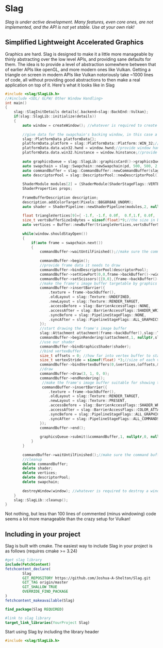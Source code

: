 # Slag
*Slag is under active development. Many features, even core ones, are not implemented, and the API is not yet stable. Use at your own risk!*
## Simplified Lightweight Accelerated Graphics
Graphics are hard. Slag is designed to make it a little more manageable by thinly abstracting over the low level APIs, and providing sane defaults for them. The idea is to provide a level of abstraction somewhere between that of earlier APIs like openGL, and more modern ones like Vulkan. Getting a triangle on screen in modern APIs like Vulkan notoriously take ~1000 lines of code, all without providing good abstractions to then make a real application on top of it. Here's what it looks like in Slag

```c++
#include <slag/SlagLib.h>
//#include <SDL/ GLFW/ Other Window Handling>
int main()
{
    slag::SlagInitDetails details{.backend=slag::BackEnd::Vulkan};
    if(slag::SlagLib::initialize(details))
    {
        auto window = createWindow(); //whatever is required to create a window in whatever library you choose
        
        //give data for the swapchain's backing window, in this case a WIN32 window. This will be slightly different depending on platform
        slag::PlatformData platformData{};
        platformData.platform = slag::PlatformData::Platform::WIN_32;//tell Slag our window is a WIN32 window
        platformData.data.win32.hwnd = window.hwnd;//provide window handle
        platformData.data.win32.hinstance = window.hinstance;//provide application hinstance
        
        auto graphicsQueue = slag::SlagLib::graphicsCard()->graphicsQueue();
        auto swapchain = slag::Swapchain::newSwapchain(pd, 500, 500, 2, Swapchain::PresentMode::MAILBOX, Pixels::Format::B8G8R8A8_UNORM,nullptr);
        auto commandBuffer = slag::CommandBuffer::newCommandBuffer(slag::GpuQueue::GRAPHICS);
        auto descriptorPool = slag::DescriptorPool::newDescriptorPool();
        
        ShaderModule modules[2] = {ShaderModule(ShaderStageFlags::VERTEX,"VertexShader.spv"),ShaderModule(ShaderStageFlags::FRAGMENT,"FragmentShader.spv")};
        ShaderProperties props;
        
        FrameBufferDescription description;
        description.addColorTarget(Pixels::B8G8R8A8_UNORM);
        auto shader = ShaderPipeline::newShaderPipeline(modules,2, nullptr,0,props, nullptr,description);
        
        float triangleVertices[9]={ -1.f, -1.f, 0.0f,  0.f,1.f, 0.0f,  1.f, -1.f, 0.0f};//vertices of triangle
        size_t vertsBufferSizeInBytes = sizeof(float)*9;//the size in bytes triangleVertices takes
        auto vertices = Buffer::newBuffer(triangleVertices,vertsBufferSizeInBytes,Buffer::GPU,Buffer::VERTEX_BUFFER)
        
        while(window.shouldStayOpen())
        {
            if(auto frame = swapchain.next())
            {
                commandBuffer->waitUntilFinished();//make sure the command buffer has finished rendering the last frame
                
                commandBuffer->begin();
                //provide frame data it needs to draw
                commandBuffer->bindDescriptorPool(descriptorPool);
                commandBuffer->setViewPort(0,0,frame->backBuffer()->width(),frame->backBuffer()->height(),1,0);
                commandBuffer->setScissors({{0,0},{frame->backBuffer()->width(),frame->backBuffer()->height()}});
                //make the frame's image buffer targetable by graphics shaders
                commandBuffer->insertBarrier({
                    .texture = frame->backBuffer(),
                    .oldLayout = slag::Texture::UNDEFINED,
                    .newLayout = slag::Texture::RENDER_TARGET,
                    .accessBefore = slag::BarrierAccessFlags::NONE,
                    .accessAfter = slag::BarrierAccessFlags::SHADER_WRITE,
                    .syncBefore = slag::PipelineStageFlags::NONE,
                    .syncAfter = slag::PipelineStageFlags::ALL_GRAPHICS
                });
                //start drawing the frame's image buffer
                slag::Attachment attachment(frame->backBuffer(),slag::Texture::RENDER_TARGET, true,{.floats={1,0,0,1}});
                commandBuffer->beginRendering(&attachment,1, nullptr,slag::Rectangle{{0,0},{frame->backBuffer()->width(),frame->backBuffer()->height()}});
                //use our shader
                commandBuffer->bindGraphicsShader(shader);
                //bind vertexBuffer
                size_t offsets = 0; //how far into vertex buffer to start
                size_t vertexStride = sizeof(float) *3;//size of each vertex, in this example representing x, y, and z position as floats
                commandBuffer->bindVertexBuffers(0,&vertices,&offsets,&size,&stride,1);
                //draw
                commandBuffer->draw(3, 1, 0, 0);
                commandBuffer->endRendering();
                 //make the frame's image buffer suitable for showing to the screen
                 commandBuffer->insertBarrier({
                    .texture = frame->backBuffer(),
                    .oldLayout = slag::Texture::RENDER_TARGET,
                    .newLayout = slag::Texture::PRESENT,
                    .accessBefore = slag::BarrierAccessFlags::SHADER_WRITE,
                    .accessAfter = slag::BarrierAccessFlags::COLOR_ATTACHMENT_READ,
                    .syncBefore = slag::PipelineStageFlags::ALL_GRAPHICS,
                    .syncAfter = slag::PipelineStageFlags::ALL_COMMANDS
                });
                commandBuffer->end();
                
                graphicsQueue->submit(&commandBuffer,1, nullptr,0, nullptr,0,frame);
            }
        }
        
        commandBuffer->waitUntilFinished();//make sure the command buffer is done before deleting it
        //cleanup
        delete commandBuffer;
        delete shader;
        delete vertices;
        delete descriptorPool;
        delete swapchain;
        
        destroyWindow(window); //whatever is required to destroy a window in whatever library you choose
    }
    slag::SlagLib::cleanup();
}
```
Not nothing, but less than 100 lines of commented (minus windowing) code seems a lot more manageable than the crazy setup for Vulkan!

## Including in your project

Slag is built with cmake. The easiest way to include Slag in your project is as follows (requires cmake >= 3.24)

```cmake
#get slag library
include(FetchContent)
fetchcontent_declare(
        Slag
        GIT_REPOSITORY https://github.com/Joshua-A-Shelton/Slag.git
        GIT_TAG origin/master
        GIT_SHALLOW TRUE
        OVERRIDE_FIND_PACKAGE
)
fetchcontent_makeavailable(Slag)

find_package(Slag REQUIRED)

#link to slag library
target_link_libraries(YourProject Slag)
```
Start using Slag by including the library header
```c++
#include <slag/SlagLib.h>
```